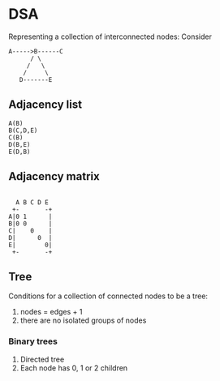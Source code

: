 # DSA
Representing a collection of interconnected nodes:
Consider
```
A----->B------C
      / \
     /   \
    /     \
   D-------E
```
## Adjacency list
```
A(B)
B(C,D,E)
C(B)
D(B,E)
E(D,B)
```
## Adjacency matrix
```
 
  A B C D E
 +-       -+
A|0 1      |
B|0 0      |
C|    0    |
D|      0  |
E|        0|
 +-       -+
```

## Tree
Conditions for a collection of connected nodes to be a tree:
1. nodes = edges + 1
2. there are no isolated groups of nodes

### Binary trees
1. Directed tree
2. Each node has 0, 1 or 2 children